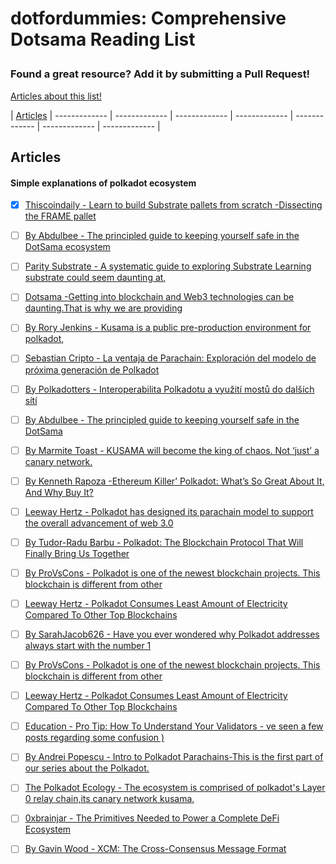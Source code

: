 # dotfordummies: Comprehensive Dotsama Reading List</p>
### Found a great resource? Add it by submitting a Pull Request!



<a href="http://twitter.com/home?status=Check%20out%20this%20awesome%20Ethereum%20Reading%20List:%20www.scanate.co/eth">Articles about this list!</a>

| [Articles](#Articles)
| ------------- | ------------- | ------------- | ------------- | ------------- | ------------- | ------------- |


## Articles

#### Simple explanations of polkadot ecosystem

- [x] [Thiscoindaily - Learn to build Substrate pallets from scratch -Dissecting the FRAME pallet](ttps://thiscoindaily.com/learn-to-build-substrate-pallets-from-scratch-dissecting-the-frame-pallet/)
- [ ] [By Abdulbee - The principled guide to keeping yourself safe in the DotSama ecosystem](https://thiscoindaily.com/the-principled-guide-to-keeping-yourself-safe-in-the-dotsama-ecosystem/)
- [ ] [Parity Substrate -  A systematic guide to exploring Substrate Learning substrate could seem daunting at,](https://thiscoindaily.com/a-systematic-guide-to-exploring-substrate/)
- [ ] [Dotsama -Getting into blockchain and Web3 technologies can be daunting.That is why we are providing ](https://app.subsocial.network/6110/best-practices-for-safety-in-web3-31617)
- [ ] [By Rory Jenkins - Kusama is a public pre-production environment for polkadot,](https://medium.com/@rory.jenkins42/introduction-to-kusama-4b390b74efd9) 


- [ ] [Sebastian Cripto - La ventaja de Parachain: Exploración del modelo de próxima generación de Polkadot   ](https://app.subsocial.network/@PolkadotEspanol/la-ventaja-de-parachain-exploracion-del-modelo-de-proxima-27890) 
- [ ] [By Polkadotters - Interoperabilita Polkadotu a využití mostů do dalších sítí ](https://polkadotters.medium.com/interoperabilita-polkadotu-a-vyu%C5%BEit%C3%AD-most%C5%AF-do-dal%C5%A1%C3%ADch-s%C3%ADt%C3%AD-c76d47d0661c) 
- [ ] [By Abdulbee - The principled guide to keeping yourself safe in the DotSama ](https://thiscoindaily.com/the-principled-guide-to-keeping-yourself-safe-in-the-dotsama-ecosystem/) 
- [ ] [By Marmite Toast - KUSAMA will become the king of chaos. Not ‘just’ a canary network. ](https://marmitetoast.medium.com/kusama-will-become-the-king-of-chaos-a-deep-dive-analysis-of-the-canary-network-2f96f92f6784) 
- [ ] [By Kenneth Rapoza -Ethereum Killer’ Polkadot: What’s So Great About It, And Why Buy It?](https://www.forbes.com/sites/kenrapoza/2021/02/21/ethereum-killer-polkadot-whats-so-great-about-it-and-why-buy-it/?sh=5bc82a1376fc)
- [ ] [Leeway Hertz - Polkadot has designed its parachain model to support the overall advancement of web 3.0  ](https://www.leewayhertz.com/build-parachain-on-polkadot/)
- [ ] [By Tudor-Radu Barbu - Polkadot: The Blockchain Protocol That Will Finally Bring Us Together ](https://app.subsocial.network/@PolkadotEspanol/la-ventaja-de-parachain-exploracion-del-modelo-de-proxima-27890)
- [ ] [By ProVsCons - Polkadot is one of the newest blockchain projects. This blockchain is different from other ](https://provscons.com/heres-why-polkadot-will-fail/)
- [ ] [Leeway Hertz - Polkadot Consumes Least Amount of Electricity Compared To Other Top Blockchains](https://timestabloid.com/research-report-polkadot-consumes-least-amount-of-electricity-compared-to-other-top-blockchains/)
- [ ] [By SarahJacob626 - Have you ever wondered why Polkadot addresses always start with the number 1](https://www.reddit.com/r/Polkadot/comments/sphk42/have_you_ever_wondered_why_polkadot_addresses/)
- [ ] [By ProVsCons - Polkadot is one of the newest blockchain projects. This blockchain is different from other ](https://www.leewayhertz.com/what-is-polkadot-network/)
- [ ] [Leeway Hertz - Polkadot Consumes Least Amount of Electricity Compared To Other Top Blockchains](https://timestabloid.com/research-report-polkadot-consumes-least-amount-of-electricity-compared-to-other-top-blockchains/)
- [ ] [Education - Pro Tip: How To Understand Your Validators - ve seen a few posts regarding some confusion )](https://www.reddit.com/r/dot/comments/rn2mel/pro_tip_how_to_understand_your_validators/)
- [ ] [By Andrei Popescu - Intro to Polkadot Parachains-This is the first part of our series about the Polkadot.](https://medium.com/loom-network/intro-to-polkadot-parachains-5cc5fdfbc4ae)
- [ ] [The Polkadot Ecology -  The ecosystem is comprised of polkadot's Layer 0 relay chain,its canary network kusama, ](https://www.reddit.com/r/dot/comments/t8svps/the_polkadot_ecology_infographic/)
- [ ] [0xbrainjar - The Primitives Needed to Power a Complete DeFi Ecosystem ](https://medium.com/composable-finance/the-primitives-needed-to-power-a-complete-defi-ecosystem-6e7d5cfdc525)
- [ ] [By Gavin Wood - XCM: The Cross-Consensus Message Format ](https://polkadot.network/blog/xcm-the-cross-consensus-message-format/?utm_source=twitter&utm_medium=social&utm_campaign=evergreen&utm_content=201261155&hss_channel=tw-1595615893)
